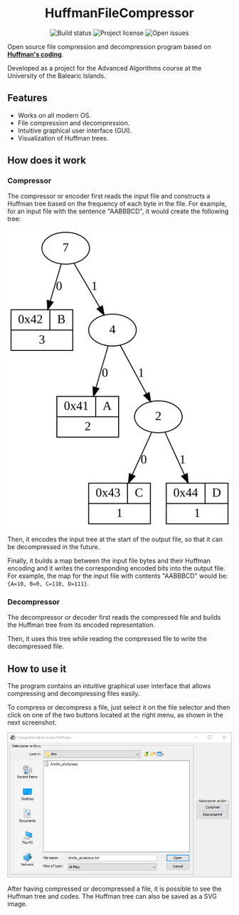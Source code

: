 <div align="center">

# HuffmanFileCompressor

![Build status](https://img.shields.io/circleci/build/gh/lluiscamino/HuffmanFileCompressor?token=cd57878d0d901abdb75ae269e354b403a455ac01)
![Project license](https://img.shields.io/github/license/lluiscamino/HuffmanFileCompressor)
![Open issues](https://img.shields.io/github/issues/lluiscamino/HuffmanFileCompressor)
</div>

Open source file compression and decompression program based on [**Huffman's
coding**](https://en.wikipedia.org/wiki/Huffman_coding).

Developed as a project for the Advanced Algorithms course at the University of the Balearic Islands.

## Features

* Works on all modern OS.
* File compression and decompression.
* Intuitive graphical user interface (GUI).
* Visualization of Huffman trees.

## How does it work

### Compressor

The compressor or encoder first reads the input file and constructs a Huffman tree based on the frequency of each byte
in the file. For example, for an input file with the sentence "AABBBCD", it would create the following tree:

<div align="center">

![Huffman tree example for sentence "AABBBCD"](https://github.com/lluiscamino/HuffmanFileCompressor/blob/main/tree_example.svg?raw=true)
</div>

Then, it encodes the input tree at the start of the output file, so that it can be decompressed in the future.

Finally, it builds a map between the input file bytes and their Huffman encoding and it writes the corresponding encoded
bits into the output file. For example, the map for the input file with contents "AABBBCD" would
be: `{A=10, B=0, C=110, D=111}`.

### Decompressor

The decompressor or decoder first reads the compressed file and builds the Huffman tree from its encoded representation.

Then, it uses this tree while reading the compressed file to write the decompressed file.

## How to use it

The program contains an intuitive graphical user interface that allows compressing and decompressing files easily.

To compress or decompress a file, just select it on the file selector and then click on one of the two buttons located
at the right menu, as shown in the next screenshot.

<div align="center">

![Program GUI](https://github.com/lluiscamino/HuffmanFileCompressor/blob/main/gui_screenshot.png?raw=true)
</div>

After having compressed or decompressed a file, it is possible to see the Huffman tree and codes. The Huffman tree can
also be saved as a SVG image.
